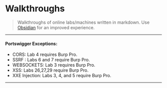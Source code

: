 # Walkthroughs

> Walkthroughs of online labs/machines written in markdown.
> Use [Obsidian](https://obsidian.md/) for an improved experience.

---

#### Portswigger Exceptions:

* CORS: Lab 4 requires Burp Pro.
* SSRF : Labs 6 and 7 require Burp Pro.
* WEBSOCKETS: Lab 3 requires Burp Pro.
* XSS: Labs 26,27,29 require Burp Pro.
* XXE Injection: Labs 3, 4, and 5 require Burp Pro.

---
